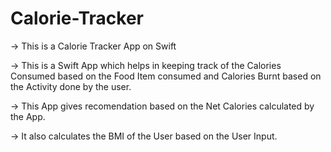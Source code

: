 # Calorie-Tracker
-> This is a Calorie Tracker App on Swift

-> This is a Swift App which helps in keeping track of the Calories Consumed based on the Food Item consumed and Calories Burnt based on the Activity done by the user.

-> This App gives recomendation based on the Net Calories calculated by the App.

-> It also calculates the BMI of the User based on the User Input.






